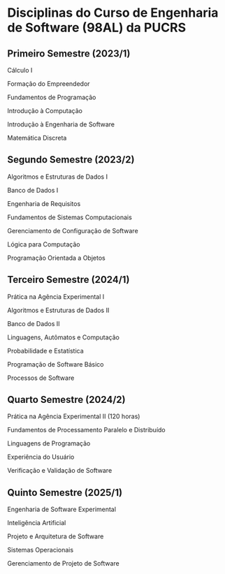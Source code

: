 # Disciplinas do Curso de Engenharia de Software (98AL) da PUCRS


## Primeiro Semestre (2023/1)

Cálculo I

Formação do Empreendedor

Fundamentos de Programação

Introdução à Computação

Introdução à Engenharia de Software

Matemática Discreta

## Segundo Semestre (2023/2)

Algoritmos e Estruturas de Dados I

Banco de Dados I

Engenharia de Requisitos

Fundamentos de Sistemas Computacionais

Gerenciamento de Configuração de Software

Lógica para Computação

Programação Orientada a Objetos

## Terceiro Semestre (2024/1)

Prática na Agência Experimental I

Algoritmos e Estruturas de Dados II

Banco de Dados II

Linguagens, Autômatos e Computação

Probabilidade e Estatística

Programação de Software Básico

Processos de Software

## Quarto Semestre (2024/2)

Prática na Agência Experimental II (120 horas)

Fundamentos de Processamento Paralelo e Distribuído

Linguagens de Programação

Experiência do Usuário

Verificação e Validação de Software

## Quinto Semestre (2025/1)

Engenharia de Software Experimental

Inteligência Artificial

Projeto e Arquitetura de Software

Sistemas Operacionais

Gerenciamento de Projeto de Software

<!--
## Sexto Semestre (2025/2)

Construção de Software
Fundamentos de Redes de Computadores
Infraestrutura para Gestão de Dados
Laboratório de Redes de Computadores
Métodos Formais para Computação
Sistemas de Planejamentos e Custos para Engenharia

## Sétimo Semestre (2026/1)

Engenharia Econômica
Infraestrutura de Tecnologia da Informação
Prática na Agência Experimental III (120 horas)
Psicologia e Gestão de Pessoas em TI
Simulação e Métodos Analíticos

## Oitavo Semestre (2026/2)

Engenharia e Gestão do Conhecimento
Melhoria de Processos de Software
Prática na Agência Experimental III (120 horas)
Segurança de Sistemas
